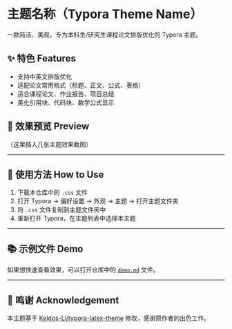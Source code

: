 # 主题名称（Typora Theme Name）

一款简洁、美观，专为本科生/研究生课程论文排版优化的 Typora 主题。

## ✨ 特色 Features

- 支持中英文排版优化
- 适配论文常用格式（标题、正文、公式、表格）
- 适合课程论文、作业报告、项目总结
- 美化引用块、代码块、数学公式显示

## 📸 效果预览 Preview

（这里插入几张主题效果截图）

---

## 🚀 使用方法 How to Use

1. 下载本仓库中的 `.css` 文件
2. 打开 Typora → 偏好设置 → 外观 → 主题 → 打开主题文件夹
3. 将 `.css` 文件复制到主题文件夹中
4. 重新打开 Typora，在主题列表中选择本主题

---

## 📚 示例文件 Demo

如果想快速查看效果，可以打开仓库中的 [`demo.md`](./demo.md) 文件。

---

## 🙏 鸣谢 Acknowledgement

本主题基于 [Keldos-Li/typora-latex-theme](https://github.com/Keldos-Li/typora-latex-theme) 修改，感谢原作者的出色工作。
